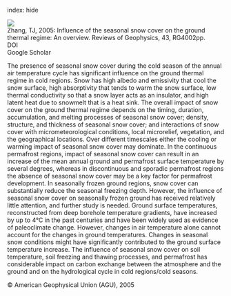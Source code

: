 index: hide

<div class="Citation">
    <div class="Citation-thumb CitationThumb-linked"  data-href="https://doi.org/10.1029/2004rg000157">
      <img src="https://static.claimspace.cloud/climate-study-static/refs/thumbs/12/Zhang_2005-thumb.png" />
    </div>

  <div class="Citation-body">
    <div class="Citation-text">Zhang, TJ, 2005: Influence of the seasonal snow cover on the ground thermal regime: An overview. <span class="Article-journal">Reviews of Geophysics, </span><span class="Article-volume">43, </span>RG4002pp.</div>
    <div class="Citation-links">
      <div class="CitationLink" data-href="https://doi.org/10.1029/2004rg000157">
        <div class="CitationLink-icon CitationLink-Doi"></div>
        <div class="CitationLink-text">DOI</div>
      </div>
      <div class="CitationLink" data-href="https://scholar.google.com/scholar?q=10.1029/2004rg000157">
        <div class="CitationLink-icon CitationLink-Scholar"></div>
        <div class="CitationLink-text">Google Scholar</div>
      </div>
    </div>
  </div>
</div>

The presence of seasonal snow cover during the cold season of the annual air temperature cycle has significant influence on the ground thermal regime in cold regions. Snow has high albedo and emissivity that cool the snow surface, high absorptivity that tends to warm the snow surface, low thermal conductivity so that a snow layer acts as an insulator, and high latent heat due to snowmelt that is a heat sink. The overall impact of snow cover on the ground thermal regime depends on the timing, duration, accumulation, and melting processes of seasonal snow cover; density, structure, and thickness of seasonal snow cover; and interactions of snow cover with micrometeorological conditions, local microrelief, vegetation, and the geographical locations. Over different timescales either the cooling or warming impact of seasonal snow cover may dominate. In the continuous permafrost regions, impact of seasonal snow cover can result in an increase of the mean annual ground and permafrost surface temperature by several degrees, whereas in discontinuous and sporadic permafrost regions the absence of seasonal snow cover may be a key factor for permafrost development. In seasonally frozen ground regions, snow cover can substantially reduce the seasonal freezing depth. However, the influence of seasonal snow cover on seasonally frozen ground has received relatively little attention, and further study is needed. Ground surface temperatures, reconstructed from deep borehole temperature gradients, have increased by up to 4°C in the past centuries and have been widely used as evidence of paleoclimate change. However, changes in air temperature alone cannot account for the changes in ground temperatures. Changes in seasonal snow conditions might have significantly contributed to the ground surface temperature increase. The influence of seasonal snow cover on soil temperature, soil freezing and thawing processes, and permafrost has considerable impact on carbon exchange between the atmosphere and the ground and on the hydrological cycle in cold regions/cold seasons.

<div class="Citation-copy">
&copy; American Geophysical Union (AGU), 2005
</div>